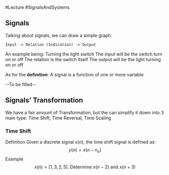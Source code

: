 #Lecture #SignalsAndSystems
## Signals
Talking about signals, we can draw a simple graph:
```
Input -> Relation (Indication) -> Output
```
An example being: Turning the light switch
The input will be the switch turn on or off
The relation is the switch itself
The output will be the light turning on or off

As for the **definition**:
	A signal is a function of one or more variable

--To be filled--

## Signals' Transformation
We have a fair amount of Transformation, but the can simplify it down into 3 main type: Time Shift, Time Reversal, Time Scaling
### Time Shift
Definition
	Given a discrete signal $x(n)$, the time shift signal is defined as:$$y(n)=x(n-n_o)$$
Example
$$x(n)=[1,3,2,5]\text{. Determine }x(n-2)\text{ and }x(n+3)$$
